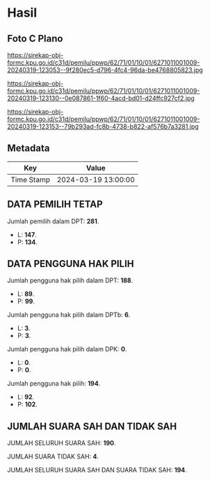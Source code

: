 # Hasil

## Foto C Plano

https://sirekap-obj-formc.kpu.go.id/c31d/pemilu/ppwp/62/71/01/10/01/6271011001009-20240319-123053--9f280ec5-d796-4fc4-96da-be4768805823.jpg

https://sirekap-obj-formc.kpu.go.id/c31d/pemilu/ppwp/62/71/01/10/01/6271011001009-20240319-123130--0e087861-1f60-4acd-bd01-d24ffc927cf2.jpg

https://sirekap-obj-formc.kpu.go.id/c31d/pemilu/ppwp/62/71/01/10/01/6271011001009-20240319-123153--79b293ad-fc8b-4738-b822-af576b7a3281.jpg


## Metadata

| Key        | Value               |
| ---------- | ------------------- |
| Time Stamp | 2024-03-19 13:00:00 |


## DATA PEMILIH TETAP

Jumlah pemilih dalam DPT: **281**.
 * L: **147**.
 * P: **134**.

## DATA PENGGUNA HAK PILIH

Jumlah pengguna hak pilih dalam DPT: **188**.
 * L: **89**.
 * P: **99**.

Jumlah pengguna hak pilih dalam DPTb: **6**.
 * L: **3**.
 * P: **3**.

Jumlah pengguna hak pilih dalam DPK: **0**.
 * L: **0**.
 * P: **0**.

Jumlah pengguna hak pilih: **194**.
 * L: **92**.
 * P: **102**.

## JUMLAH SUARA SAH DAN TIDAK SAH

JUMLAH SELURUH SUARA SAH: **190**.

JUMLAH SUARA TIDAK SAH: **4**.

JUMLAH SELURUH SUARA SAH DAN SUARA TIDAK SAH: **194**.


